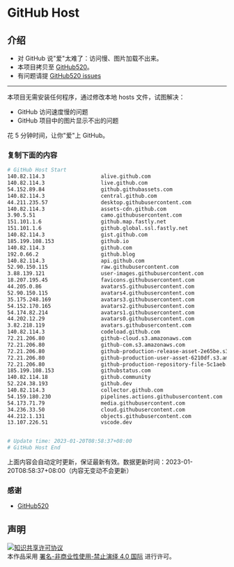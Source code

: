 # GitHub Host
## 介绍
- 对 GitHub 说"爱"太难了：访问慢、图片加载不出来。
- 本项目拷贝至 [GitHub520](https://github.com/521xueweihan/GitHub520)。
- 有问题请提 [GitHub520 issues](https://github.com/521xueweihan/GitHub520/issues/new)

---

本项目无需安装任何程序，通过修改本地 hosts 文件，试图解决：
- GitHub 访问速度慢的问题
- GitHub 项目中的图片显示不出的问题

花 5 分钟时间，让你"爱"上 GitHub。

### 复制下面的内容
```bash
# GitHub Host Start
140.82.114.3                  alive.github.com
140.82.114.3                  live.github.com
54.152.89.84                  github.githubassets.com
140.82.114.3                  central.github.com
44.211.235.57                 desktop.githubusercontent.com
140.82.114.3                  assets-cdn.github.com
3.90.5.51                     camo.githubusercontent.com
151.101.1.6                   github.map.fastly.net
151.101.1.6                   github.global.ssl.fastly.net
140.82.114.3                  gist.github.com
185.199.108.153               github.io
140.82.114.3                  github.com
192.0.66.2                    github.blog
140.82.114.3                  api.github.com
52.90.150.115                 raw.githubusercontent.com
3.88.139.121                  user-images.githubusercontent.com
18.207.195.45                 favicons.githubusercontent.com
44.205.0.86                   avatars5.githubusercontent.com
52.90.150.115                 avatars4.githubusercontent.com
35.175.248.169                avatars3.githubusercontent.com
54.152.170.165                avatars2.githubusercontent.com
54.174.82.214                 avatars1.githubusercontent.com
44.202.12.29                  avatars0.githubusercontent.com
3.82.218.119                  avatars.githubusercontent.com
140.82.114.3                  codeload.github.com
72.21.206.80                  github-cloud.s3.amazonaws.com
72.21.206.80                  github-com.s3.amazonaws.com
72.21.206.80                  github-production-release-asset-2e65be.s3.amazonaws.com
72.21.206.80                  github-production-user-asset-6210df.s3.amazonaws.com
72.21.206.80                  github-production-repository-file-5c1aeb.s3.amazonaws.com
185.199.108.153               githubstatus.com
140.82.114.18                 github.community
52.224.38.193                 github.dev
140.82.114.3                  collector.github.com
54.159.180.230                pipelines.actions.githubusercontent.com
54.173.71.79                  media.githubusercontent.com
34.236.33.50                  cloud.githubusercontent.com
44.212.1.131                  objects.githubusercontent.com
13.107.226.51                 vscode.dev


# Update time: 2023-01-20T08:58:37+08:00
# GitHub Host End

```
上面内容会自动定时更新，保证最新有效。数据更新时间：2023-01-20T08:58:37+08:00（内容无变动不会更新）

### 感谢

- [GitHub520](https://github.com/521xueweihan/GitHub520)

## 声明
<a rel="license" href="https://creativecommons.org/licenses/by-nc-nd/4.0/deed.zh"><img alt="知识共享许可协议" style="border-width: 0" src="https://licensebuttons.net/l/by-nc-nd/4.0/88x31.png"></a><br>本作品采用 <a rel="license" href="https://creativecommons.org/licenses/by-nc-nd/4.0/deed.zh">署名-非商业性使用-禁止演绎 4.0 国际</a> 进行许可。